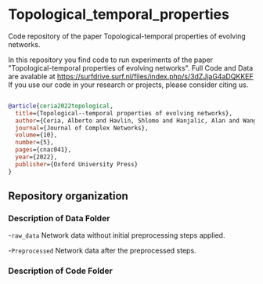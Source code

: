# Topological_temporal_properties
Code repository of the paper Topological-temporal properties of evolving networks.




In this repository you find code to run experiments of the paper "Topological-temporal properties of evolving networks". 
Full Code and Data are avalable at https://surfdrive.surf.nl/files/index.php/s/3dZJjaG4aDQKKEF
If you use our code in your research or projects, please consider citing us. 


```bibtex

@article{ceria2022topological,
  title={Topological--temporal properties of evolving networks},
  author={Ceria, Alberto and Havlin, Shlomo and Hanjalic, Alan and Wang, Huijuan},
  journal={Journal of Complex Networks},
  volume={10},
  number={5},
  pages={cnac041},
  year={2022},
  publisher={Oxford University Press}
}
```


## Repository organization


### Description of Data Folder
-`raw_data`
Network data without initial preprocessing steps applied.

-`Preprocessed`
Network data after the preprocessed steps.




### Description of Code Folder



